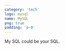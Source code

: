 ```yaml
---
category: 'tech'
logo: mysql
name: MySQL
png: true
padding: 'p-0'
---
```


My SQL could be your SQL.
